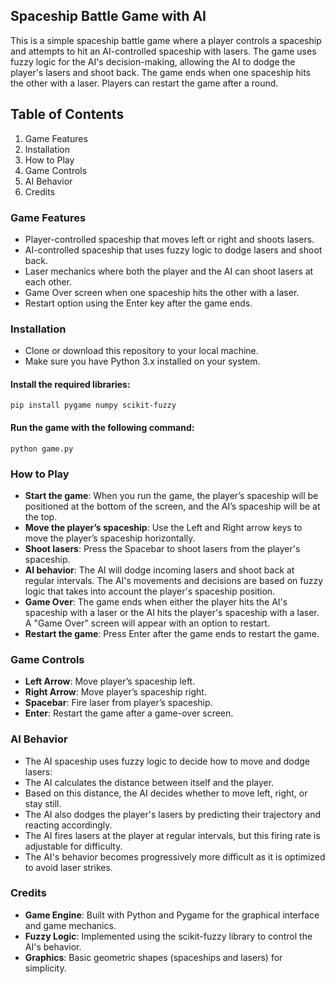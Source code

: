 ## Spaceship Battle Game with AI
This is a simple spaceship battle game where a player controls a spaceship and attempts to hit an AI-controlled spaceship with lasers. The game uses fuzzy logic for the AI's decision-making, allowing the AI to dodge the player's lasers and shoot back. The game ends when one spaceship hits the other with a laser. Players can restart the game after a round.

## Table of Contents
1. Game Features
2. Installation
3. How to Play
4. Game Controls
5. AI Behavior
6. Credits

### Game Features
- Player-controlled spaceship that moves left or right and shoots lasers.
- AI-controlled spaceship that uses fuzzy logic to dodge lasers and shoot back.
- Laser mechanics where both the player and the AI can shoot lasers at each other.
- Game Over screen when one spaceship hits the other with a laser.
- Restart option using the Enter key after the game ends.
  
### Installation
- Clone or download this repository to your local machine.
- Make sure you have Python 3.x installed on your system.

#### Install the required libraries:

```
pip install pygame numpy scikit-fuzzy
```
#### Run the game with the following command:
```
python game.py
```
### How to Play
- **Start the game**: When you run the game, the player’s spaceship will be positioned at the bottom of the screen, and the AI’s spaceship will be at the top.
- **Move the player’s spaceship**: Use the Left and Right arrow keys to move the player’s spaceship horizontally.
- **Shoot lasers**: Press the Spacebar to shoot lasers from the player's spaceship.
- **AI behavior**: The AI will dodge incoming lasers and shoot back at regular intervals. The AI's movements and decisions are based on fuzzy logic that takes into account the player's spaceship position.
- **Game Over**: The game ends when either the player hits the AI's spaceship with a laser or the AI hits the player's spaceship with a laser. A "Game Over" screen will appear with an option to restart.
- **Restart the game**: Press Enter after the game ends to restart the game.
### Game Controls
- **Left Arrow**: Move player’s spaceship left.
- **Right Arrow**: Move player’s spaceship right.
- **Spacebar**: Fire laser from player’s spaceship.
- **Enter**: Restart the game after a game-over screen.
### AI Behavior
- The AI spaceship uses fuzzy logic to decide how to move and dodge lasers:
- The AI calculates the distance between itself and the player.
- Based on this distance, the AI decides whether to move left, right, or stay still.
- The AI also dodges the player's lasers by predicting their trajectory and reacting accordingly.
- The AI fires lasers at the player at regular intervals, but this firing rate is adjustable for difficulty.
- The AI's behavior becomes progressively more difficult as it is optimized to avoid laser strikes.
### Credits
- **Game Engine**: Built with Python and Pygame for the graphical interface and game mechanics.
- **Fuzzy Logic**: Implemented using the scikit-fuzzy library to control the AI's behavior.
- **Graphics**: Basic geometric shapes (spaceships and lasers) for simplicity.
